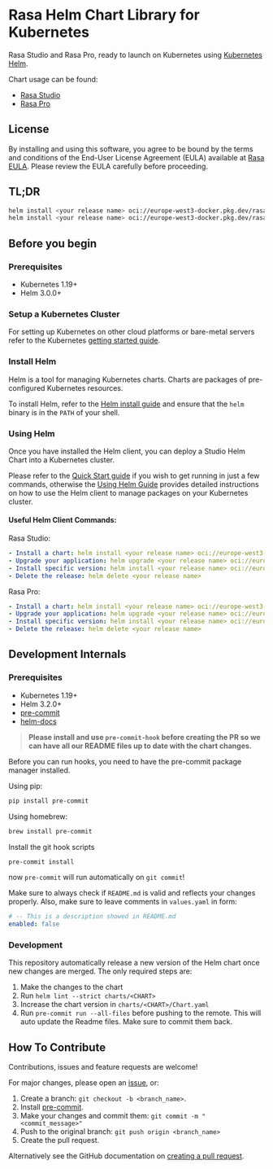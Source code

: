 # Rasa Helm Chart Library for Kubernetes

Rasa Studio and Rasa Pro, ready to launch on Kubernetes using [Kubernetes Helm](https://github.com/helm/helm).

Chart usage can be found:

- [Rasa Studio](https://github.com/RasaHQ/rasa-helm-charts/blob/main/charts/studio/README.md)
- [Rasa Pro](https://github.com/RasaHQ/rasa-helm-charts/blob/main/charts/rasa/README.md)

## License

By installing and using this software, you agree to be bound by the terms and conditions of the End-User License Agreement (EULA) available at [Rasa EULA](https://rasa.com/eula). Please review the EULA carefully before proceeding.

## TL;DR

```bash
helm install <your release name> oci://europe-west3-docker.pkg.dev/rasa-releases/helm-charts/studio
helm install <your release name> oci://europe-west3-docker.pkg.dev/rasa-releases/helm-charts/rasa
```

## Before you begin

### Prerequisites

- Kubernetes 1.19+
- Helm 3.0.0+

### Setup a Kubernetes Cluster

For setting up Kubernetes on other cloud platforms or bare-metal servers refer to the Kubernetes [getting started guide](https://kubernetes.io/docs/getting-started-guides/).

### Install Helm

Helm is a tool for managing Kubernetes charts. Charts are packages of pre-configured Kubernetes resources.

To install Helm, refer to the [Helm install guide](https://github.com/helm/helm#install) and ensure that the `helm` binary is in the `PATH` of your shell.

### Using Helm

Once you have installed the Helm client, you can deploy a Studio Helm Chart into a Kubernetes cluster.

Please refer to the [Quick Start guide](https://helm.sh/docs/intro/quickstart/) if you wish to get running in just a few commands, otherwise the [Using Helm Guide](https://helm.sh/docs/intro/using_helm/) provides detailed instructions on how to use the Helm client to manage packages on your Kubernetes cluster.

#### Useful Helm Client Commands:

Rasa Studio:

```yaml
- Install a chart: helm install <your release name> oci://europe-west3-docker.pkg.dev/rasa-releases/helm-charts/studio
- Upgrade your application: helm upgrade <your release name> oci://europe-west3-docker.pkg.dev/rasa-releases/helm-charts/studio
- Install specific version: helm install <your release name> oci://europe-west3-docker.pkg.dev/rasa-releases/helm-charts/studio --version <desired version>
- Delete the release: helm delete <your release name>
```

Rasa Pro:

```yaml
- Install a chart: helm install <your release name> oci://europe-west3-docker.pkg.dev/rasa-releases/helm-charts/rasa
- Upgrade your application: helm upgrade <your release name> oci://europe-west3-docker.pkg.dev/rasa-releases/helm-charts/rasa
- Install specific version: helm install <your release name> oci://europe-west3-docker.pkg.dev/rasa-releases/helm-charts/rasa --version <desired version>
- Delete the release: helm delete <your release name>
```

## Development Internals

### Prerequisites

- Kubernetes 1.19+
- Helm 3.2.0+
- [pre-commit](https://pre-commit.com/)
- [helm-docs](https://github.com/norwoodj/helm-docs)

> **Please install and use `pre-commit-hook` before creating the PR so we can have all our README files up to date with the chart changes.**

Before you can run hooks, you need to have the pre-commit package manager installed.

Using pip:

```bash
pip install pre-commit
```

Using homebrew:

```bash
brew install pre-commit
```

Install the git hook scripts
```bash
pre-commit install
```
now `pre-commit` will run automatically on `git commit`!

Make sure to always check if `README.md` is valid and reflects your changes properly. Also, make sure to leave comments in `values.yaml` in form:

```yaml
# -- This is a description showed in README.md
enabled: false
```

### Development

This repository automatically release a new version of the Helm chart once new changes are merged. The only required steps are:

1. Make the changes to the chart
2. Run `helm lint --strict charts/<CHART>`
3. Increase the chart version in `charts/<CHART>/Chart.yaml`
4. Run `pre-commit run --all-files` before pushing to the remote. This will auto update the Readme files. Make sure to commit them back.

## How To Contribute

Contributions, issues and feature requests are welcome!

For major changes, please open an [issue](https://github.com/RasaHQ/rasa-helm-charts/issues), or:

1. Create a branch: `git checkout -b <branch_name>`.
2. Install [pre-commit](https://pre-commit.com/).
3. Make your changes and commit them: `git commit -m "<commit_message>"`
4. Push to the original branch: `git push origin <branch_name>`
5. Create the pull request.

Alternatively see the GitHub documentation on [creating a pull request](https://help.github.com/en/github/collaborating-with-issues-and-pull-requests/creating-a-pull-request).
